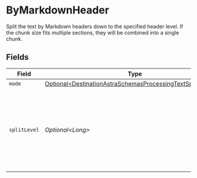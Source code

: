 # ByMarkdownHeader

Split the text by Markdown headers down to the specified header level. If the chunk size fits multiple sections, they will be combined into a single chunk.


## Fields

| Field                                                                                                                                    | Type                                                                                                                                     | Required                                                                                                                                 | Description                                                                                                                              |
| ---------------------------------------------------------------------------------------------------------------------------------------- | ---------------------------------------------------------------------------------------------------------------------------------------- | ---------------------------------------------------------------------------------------------------------------------------------------- | ---------------------------------------------------------------------------------------------------------------------------------------- |
| `mode`                                                                                                                                   | [Optional\<DestinationAstraSchemasProcessingTextSplitterMode>](../../models/shared/DestinationAstraSchemasProcessingTextSplitterMode.md) | :heavy_minus_sign:                                                                                                                       | N/A                                                                                                                                      |
| `splitLevel`                                                                                                                             | *Optional\<Long>*                                                                                                                        | :heavy_minus_sign:                                                                                                                       | Level of markdown headers to split text fields by. Headings down to the specified level will be used as split points                     |